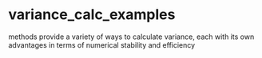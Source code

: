 # variance_calc_examples
methods provide a variety of ways to calculate variance, each with its own advantages in terms of numerical stability and efficiency
